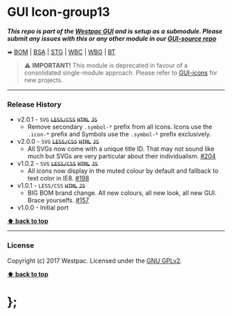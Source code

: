 GUI Icon-group13
================

***This repo is part of the [Westpac GUI](http://gel.westpacgroup.com.au/GUI/) and is setup as a submodule. Please submit any issues with this or any other
module in our [GUI-source repo](https://github.com/WestpacCXTeam/GUI-source/issues)***

➠
[BOM](http://westpaccxteam.github.io/GUI-icons-group13/tests/BOM/) |
[BSA](http://westpaccxteam.github.io/GUI-icons-group13/tests/BSA/) |
[STG](http://westpaccxteam.github.io/GUI-icons-group13/tests/STG/) |
[WBC](http://westpaccxteam.github.io/GUI-icons-group13/tests/WBC/) |
[WBG](http://westpaccxteam.github.io/GUI-icons-group13/tests/WBG/) |
[BT](http://westpaccxteam.github.io/GUI-icons-group13/tests/BT/)

> ⚠️ **IMPORTANT!** This module is deprecated in favour of a consolidated single-module approach. Please refer to [GUI-icons](https://github.com/WestpacCXTeam/GUI-icons) for new projects.

----------------------------------------------------------------------------------------------------------------------------------------------------------------


### Release History

* v2.0.1 - `SVG` ~~`LESS/CSS`~~ ~~`HTML`~~ ~~`JS`~~
	* Remove secondary `.symbol-*` prefix from all Icons. Icons use the `.icon-*` prefix and Symbols use the `.symbol-*` prefix exclusively.
* v2.0.0 - `SVG` ~~`LESS/CSS`~~ ~~`HTML`~~ ~~`JS`~~
	* All SVGs now come with a unique title ID. That may not sound like much but SVGs are very particular about their individualism.
		[#204](https://github.com/WestpacCXTeam/GUI-source/issues/204)
* v1.0.2 - `SVG` ~~`LESS/CSS`~~ ~~`HTML`~~ ~~`JS`~~
	* All icons now display in the muted colour by default and fallback to text color in IE8.
		[#198](https://github.com/WestpacCXTeam/GUI-source/issues/198)
* v1.0.1 - `LESS/CSS` ~~`HTML`~~ ~~`JS`~~
	* BIG BOM brand change. All new colours, all new look, all new GUI. Brace yourselfs.
		[#157](https://github.com/WestpacCXTeam/GUI-source/issues/157)
* v1.0.0 - Initial port

**[⬆ back to top](#content)**


----------------------------------------------------------------------------------------------------------------------------------------------------------------


### License

Copyright (c) 2017 Westpac. Licensed under the [GNU GPLv2](https://raw.githubusercontent.com/WestpacCXTeam/GUI-icons-group13/master/LICENSE).

**[⬆ back to top](#content)**

# };